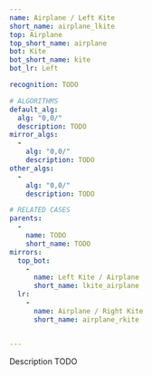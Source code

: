 ```yaml
---
name: Airplane / Left Kite
short_name: airplane_lkite
top: Airplane
top_short_name: airplane
bot: Kite
bot_short_name: kite
bot_lr: Left

recognition: TODO

# ALGORITHMS
default_alg:
  alg: "0,0/"
  description: TODO
mirror_algs:
  -
    alg: "0,0/"
    description: TODO
other_algs:
  -
    alg: "0,0/"
    description: TODO

# RELATED CASES
parents:
  -
    name: TODO
    short_name: TODO
mirrors:
  top_bot:
    -
      name: Left Kite / Airplane
      short_name: lkite_airplane
  lr:
    -
      name: Airplane / Right Kite
      short_name: airplane_rkite


---
```


Description TODO

